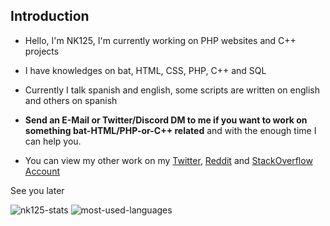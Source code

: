 ## Introduction

- Hello, I'm NK125, I'm currently working on PHP websites and C++ projects

- I have knowledges on bat, HTML, CSS, PHP, C++ and SQL

- Currently I talk spanish and english, some scripts are written on english and others on spanish

- **Send an E-Mail or Twitter/Discord DM to me if you want to work on something bat-HTML/PHP-or-C++ related** and with the enough time I can help you.

- You can view my other work on my [Twitter](https://twitter.com/NeKes125), [Reddit](https://www.reddit.com/user/RealNk125) and [StackOverflow Account](https://stackoverflow.com/users/15180180/nk125)

See you later

![nk125-stats](https://github-readme-stats.vercel.app/api?username=Nk125&show_icons=true&theme=dark "Stats")
![most-used-languages](https://github-readme-stats.vercel.app/api/top-langs/?username=Nk125&layout=compact&theme=dark "Languages")
